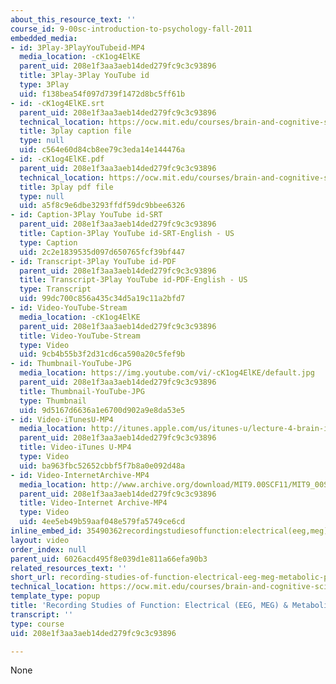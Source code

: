 ```yaml
---
about_this_resource_text: ''
course_id: 9-00sc-introduction-to-psychology-fall-2011
embedded_media:
- id: 3Play-3PlayYouTubeid-MP4
  media_location: -cK1og4ElKE
  parent_uid: 208e1f3aa3aeb14ded279fc9c3c93896
  title: 3Play-3Play YouTube id
  type: 3Play
  uid: f138bea54f097d739f1472d8bc5ff61b
- id: -cK1og4ElKE.srt
  parent_uid: 208e1f3aa3aeb14ded279fc9c3c93896
  technical_location: https://ocw.mit.edu/courses/brain-and-cognitive-sciences/9-00sc-introduction-to-psychology-fall-2011/brain-ii/recording-studies-of-function-electrical-eeg-meg-metabolic-pet-fmri/-cK1og4ElKE.srt
  title: 3play caption file
  type: null
  uid: c564e60d84cb8ee79c3eda14e144476a
- id: -cK1og4ElKE.pdf
  parent_uid: 208e1f3aa3aeb14ded279fc9c3c93896
  technical_location: https://ocw.mit.edu/courses/brain-and-cognitive-sciences/9-00sc-introduction-to-psychology-fall-2011/brain-ii/recording-studies-of-function-electrical-eeg-meg-metabolic-pet-fmri/-cK1og4ElKE.pdf
  title: 3play pdf file
  type: null
  uid: a5f8c9e6dbe3293ffdf59dc9bbee6326
- id: Caption-3Play YouTube id-SRT
  parent_uid: 208e1f3aa3aeb14ded279fc9c3c93896
  title: Caption-3Play YouTube id-SRT-English - US
  type: Caption
  uid: 2c2e1839535d097d650765fcf39bf447
- id: Transcript-3Play YouTube id-PDF
  parent_uid: 208e1f3aa3aeb14ded279fc9c3c93896
  title: Transcript-3Play YouTube id-PDF-English - US
  type: Transcript
  uid: 99dc700c856a435c34d5a19c11a2bfd7
- id: Video-YouTube-Stream
  media_location: -cK1og4ElKE
  parent_uid: 208e1f3aa3aeb14ded279fc9c3c93896
  title: Video-YouTube-Stream
  type: Video
  uid: 9cb4b55b3f2d31cd6ca590a20c5fef9b
- id: Thumbnail-YouTube-JPG
  media_location: https://img.youtube.com/vi/-cK1og4ElKE/default.jpg
  parent_uid: 208e1f3aa3aeb14ded279fc9c3c93896
  title: Thumbnail-YouTube-JPG
  type: Thumbnail
  uid: 9d5167d6636a1e6700d902a9e8da53e5
- id: Video-iTunesU-MP4
  media_location: http://itunes.apple.com/us/itunes-u/lecture-4-brain-ii-methods/id501335817?i=110362866
  parent_uid: 208e1f3aa3aeb14ded279fc9c3c93896
  title: Video-iTunes U-MP4
  type: Video
  uid: ba963fbc52652cbbf5f7b8a0e092d48a
- id: Video-InternetArchive-MP4
  media_location: http://www.archive.org/download/MIT9.00SCF11/MIT9_00SCF11_lec04_300k.mp4
  parent_uid: 208e1f3aa3aeb14ded279fc9c3c93896
  title: Video-Internet Archive-MP4
  type: Video
  uid: 4ee5eb49b59aaf048e579fa5749ce6cd
inline_embed_id: 35490362recordingstudiesoffunction:electrical(eeg,meg)&metabolic(pet,fmri)56114122
layout: video
order_index: null
parent_uid: 6026acd495f8e039d1e811a66efa90b3
related_resources_text: ''
short_url: recording-studies-of-function-electrical-eeg-meg-metabolic-pet-fmri
technical_location: https://ocw.mit.edu/courses/brain-and-cognitive-sciences/9-00sc-introduction-to-psychology-fall-2011/brain-ii/recording-studies-of-function-electrical-eeg-meg-metabolic-pet-fmri
template_type: popup
title: 'Recording Studies of Function: Electrical (EEG, MEG) & Metabolic (PET, fMRI)'
transcript: ''
type: course
uid: 208e1f3aa3aeb14ded279fc9c3c93896

---
```

None
